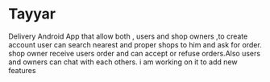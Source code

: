 # Tayyar


Delivery Android App that allow both , users and shop owners
,to create account user can search nearest and proper shops to him and ask for order.
shop owner receive users order and can accept or refuse orders.Also users and owners can chat with each others.
i am working on it to add new features
